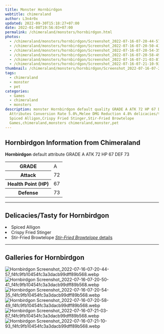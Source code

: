 ```yaml
---
title: Monster Hornbirdgon
webtitle: chimeraland
author: L3n4r0x
updated: 2022-09-30T15:18:27+07:00
date: 2022-01-08T19:56:03+07:00
permalink: /chimeraland/monsters/hornbirdgon.html
photos:
  - /chimeraland/monsters/hornbirdgon/Screenshot_2022-07-16-07-20-44-57_f4fc9fb10454fc3a3dacb99dff89b568.webp
  - /chimeraland/monsters/hornbirdgon/Screenshot_2022-07-16-07-20-50-41_f4fc9fb10454fc3a3dacb99dff89b568.webp
  - /chimeraland/monsters/hornbirdgon/Screenshot_2022-07-16-07-20-54-35_f4fc9fb10454fc3a3dacb99dff89b568.webp
  - /chimeraland/monsters/hornbirdgon/Screenshot_2022-07-16-07-20-58-49_f4fc9fb10454fc3a3dacb99dff89b568.webp
  - /chimeraland/monsters/hornbirdgon/Screenshot_2022-07-16-07-21-03-87_f4fc9fb10454fc3a3dacb99dff89b568.webp
  - /chimeraland/monsters/hornbirdgon/Screenshot_2022-07-16-07-21-10-93_f4fc9fb10454fc3a3dacb99dff89b568.webp
thumbnail: /chimeraland/monsters/hornbirdgon/Screenshot_2022-07-16-07-20-44-57_f4fc9fb10454fc3a3dacb99dff89b568.webp
tags:
  - chimeraland
  - monster
  - pet
categories:
  - Games
  - chimeraland
  - monsters
description: monster Hornbirdgon default quality GRADE A ATK 72 HP 67 DEF 73
  Attributes Conversion Rate 5.0%,Melee DMG Reduction 4.8% delicacies/tasty
  Spiced Alligon,Crispy Fried Stinger,Stir-Fried Browtelope
  Games,chimeraland,monsters chimeraland,monster,pet
---
```


<section id="bootstrap-wrapper"><link rel="stylesheet" href="https://rawcdn.githack.com/dimaslanjaka/Web-Manajemen/870a349/css/bootstrap-5-3-0-alpha3-wrapper.css"/><h2 id="attribute">Hornbirdgon Information from Chimeraland</h2><p><b>Hornbirdgon</b> default attribute GRADE A ATK 72 HP 67 DEF 73<table><tr><th>GRADE</th><td>A</td></tr><tr><th>Attack</th><td>72</td></tr><tr><th>Health Point (HP)</th><td>67</td></tr><tr><th>Defense</th><td>73</td></tr></table></p><hr/><h2 id="delicacies">Delicacies/Tasty for Hornbirdgon</h2><div class="bg-dark text-light"><li class="d-flex justify-content-between bg-dark text-light">Spiced Alligon </li><li class="d-flex justify-content-between bg-dark text-light">Crispy Fried Stinger </li><li class="d-flex justify-content-between bg-dark text-light">Stir-Fried Browtelope <a href="/chimeraland/recipes/stir-fried-browtelope.html" title="Click here to view recipe Stir-Fried Browtelope details"><i>Stir-Fried Browtelope</i> details</a></li></div><hr/><div id="gallery"><h2>Galleries for Hornbirdgon</h2><div class="row"><div class="col-lg-6 col-12"><img src="/chimeraland/monsters/hornbirdgon/Screenshot_2022-07-16-07-20-44-57_f4fc9fb10454fc3a3dacb99dff89b568.webp" alt="Hornbirdgon Screenshot_2022-07-16-07-20-44-57_f4fc9fb10454fc3a3dacb99dff89b568.webp"/></div><div class="col-lg-6 col-12"><img src="/chimeraland/monsters/hornbirdgon/Screenshot_2022-07-16-07-20-50-41_f4fc9fb10454fc3a3dacb99dff89b568.webp" alt="Hornbirdgon Screenshot_2022-07-16-07-20-50-41_f4fc9fb10454fc3a3dacb99dff89b568.webp"/></div><div class="col-lg-6 col-12"><img src="/chimeraland/monsters/hornbirdgon/Screenshot_2022-07-16-07-20-54-35_f4fc9fb10454fc3a3dacb99dff89b568.webp" alt="Hornbirdgon Screenshot_2022-07-16-07-20-54-35_f4fc9fb10454fc3a3dacb99dff89b568.webp"/></div><div class="col-lg-6 col-12"><img src="/chimeraland/monsters/hornbirdgon/Screenshot_2022-07-16-07-20-58-49_f4fc9fb10454fc3a3dacb99dff89b568.webp" alt="Hornbirdgon Screenshot_2022-07-16-07-20-58-49_f4fc9fb10454fc3a3dacb99dff89b568.webp"/></div><div class="col-lg-6 col-12"><img src="/chimeraland/monsters/hornbirdgon/Screenshot_2022-07-16-07-21-03-87_f4fc9fb10454fc3a3dacb99dff89b568.webp" alt="Hornbirdgon Screenshot_2022-07-16-07-21-03-87_f4fc9fb10454fc3a3dacb99dff89b568.webp"/></div><div class="col-lg-6 col-12"><img src="/chimeraland/monsters/hornbirdgon/Screenshot_2022-07-16-07-21-10-93_f4fc9fb10454fc3a3dacb99dff89b568.webp" alt="Hornbirdgon Screenshot_2022-07-16-07-21-10-93_f4fc9fb10454fc3a3dacb99dff89b568.webp"/></div></div></div></section>